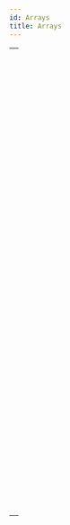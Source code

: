 ```yaml
---
id: Arrays
title: Arrays
---
```

||
|---|
|[<!-- INCLUDE #_command_.APPEND TO ARRAY.Syntax -->](../../commands-legacy/append-to-array)<br/><!-- INCLUDE #_command_.APPEND TO ARRAY.Summary -->|
|[<!-- INCLUDE #_command_.ARRAY BLOB.Syntax -->](../../commands-legacy/array-blob)<br/><!-- INCLUDE #_command_.ARRAY BLOB.Summary -->|
|[<!-- INCLUDE #_command_.ARRAY BOOLEAN.Syntax -->](../../commands-legacy/array-boolean)<br/><!-- INCLUDE #_command_.ARRAY BOOLEAN.Summary -->|
|[<!-- INCLUDE #_command_.ARRAY DATE.Syntax -->](../../commands-legacy/array-date)<br/><!-- INCLUDE #_command_.ARRAY DATE.Summary -->|
|[<!-- INCLUDE #_command_.ARRAY INTEGER.Syntax -->](../../commands-legacy/array-integer)<br/><!-- INCLUDE #_command_.ARRAY INTEGER.Summary -->|
|[<!-- INCLUDE #_command_.ARRAY LONGINT.Syntax -->](../../commands-legacy/array-longint)<br/><!-- INCLUDE #_command_.ARRAY LONGINT.Summary -->|
|[<!-- INCLUDE #_command_.ARRAY OBJECT.Syntax -->](../../commands-legacy/array-object)<br/><!-- INCLUDE #_command_.ARRAY OBJECT.Summary -->|
|[<!-- INCLUDE #_command_.ARRAY PICTURE.Syntax -->](../../commands-legacy/array-picture)<br/><!-- INCLUDE #_command_.ARRAY PICTURE.Summary -->|
|[<!-- INCLUDE #_command_.ARRAY POINTER.Syntax -->](../../commands-legacy/array-pointer)<br/><!-- INCLUDE #_command_.ARRAY POINTER.Summary -->|
|[<!-- INCLUDE #_command_.ARRAY REAL.Syntax -->](../../commands-legacy/array-real)<br/><!-- INCLUDE #_command_.ARRAY REAL.Summary -->|
|[<!-- INCLUDE #_command_.ARRAY TEXT.Syntax -->](../../commands-legacy/array-text)<br/><!-- INCLUDE #_command_.ARRAY TEXT.Summary -->|
|[<!-- INCLUDE #_command_.ARRAY TIME.Syntax -->](../../commands-legacy/array-time)<br/><!-- INCLUDE #_command_.ARRAY TIME.Summary -->|
|[<!-- INCLUDE #_command_.ARRAY TO LIST.Syntax -->](../../commands-legacy/array-to-list)<br/><!-- INCLUDE #_command_.ARRAY TO LIST.Summary -->|
|[<!-- INCLUDE #_command_.ARRAY TO SELECTION.Syntax -->](../../commands-legacy/array-to-selection)<br/><!-- INCLUDE #_command_.ARRAY TO SELECTION.Summary -->|
|[<!-- INCLUDE #_command_.BOOLEAN ARRAY FROM SET.Syntax -->](../../commands-legacy/boolean-array-from-set)<br/><!-- INCLUDE #_command_.BOOLEAN ARRAY FROM SET.Summary -->|
|[<!-- INCLUDE #_command_.COPY ARRAY.Syntax -->](../../commands-legacy/copy-array)<br/><!-- INCLUDE #_command_.COPY ARRAY.Summary -->|
|[<!-- INCLUDE #_command_.Count in array.Syntax -->](../../commands-legacy/count-in-array)<br/><!-- INCLUDE #_command_.Count in array.Summary -->|
|[<!-- INCLUDE #_command_.DELETE FROM ARRAY.Syntax -->](../../commands-legacy/delete-from-array)<br/><!-- INCLUDE #_command_.DELETE FROM ARRAY.Summary -->|
|[<!-- INCLUDE #_command_.DISTINCT ATTRIBUTE PATHS.Syntax -->](../../commands-legacy/distinct-attribute-paths)<br/><!-- INCLUDE #_command_.DISTINCT ATTRIBUTE PATHS.Summary -->|
|[<!-- INCLUDE #_command_.DISTINCT ATTRIBUTE VALUES.Syntax -->](../../commands-legacy/distinct-attribute-values)<br/><!-- INCLUDE #_command_.DISTINCT ATTRIBUTE VALUES.Summary -->|
|[<!-- INCLUDE #_command_.DISTINCT VALUES.Syntax -->](../../commands-legacy/distinct-values)<br/><!-- INCLUDE #_command_.DISTINCT VALUES.Summary -->|
|[<!-- INCLUDE #_command_.Find in array.Syntax -->](../../commands-legacy/find-in-array)<br/><!-- INCLUDE #_command_.Find in array.Summary -->|
|[<!-- INCLUDE #_command_.Find in sorted array.Syntax -->](../../commands-legacy/find-in-sorted-array)<br/><!-- INCLUDE #_command_.Find in sorted array.Summary -->|
|[<!-- INCLUDE #_command_.INSERT IN ARRAY.Syntax -->](../../commands-legacy/insert-in-array)<br/><!-- INCLUDE #_command_.INSERT IN ARRAY.Summary -->|
|[<!-- INCLUDE #_command_.LIST TO ARRAY.Syntax -->](../../commands-legacy/list-to-array)<br/><!-- INCLUDE #_command_.LIST TO ARRAY.Summary -->|
|[<!-- INCLUDE #_command_.LONGINT ARRAY FROM SELECTION.Syntax -->](../../commands-legacy/longint-array-from-selection)<br/><!-- INCLUDE #_command_.LONGINT ARRAY FROM SELECTION.Summary -->|
|[<!-- INCLUDE #_command_.MULTI SORT ARRAY.Syntax -->](../../commands-legacy/multi-sort-array)<br/><!-- INCLUDE #_command_.MULTI SORT ARRAY.Summary -->|
|[<!-- INCLUDE #_command_.SELECTION RANGE TO ARRAY.Syntax -->](../../commands-legacy/selection-range-to-array)<br/><!-- INCLUDE #_command_.SELECTION RANGE TO ARRAY.Summary -->|
|[<!-- INCLUDE #_command_.SELECTION TO ARRAY.Syntax -->](../../commands-legacy/selection-to-array)<br/><!-- INCLUDE #_command_.SELECTION TO ARRAY.Summary -->|
|[<!-- INCLUDE #_command_.Size of array.Syntax -->](../../commands-legacy/size-of-array)<br/><!-- INCLUDE #_command_.Size of array.Summary -->|
|[<!-- INCLUDE #_command_.SORT ARRAY.Syntax -->](../../commands-legacy/sort-array)<br/><!-- INCLUDE #_command_.SORT ARRAY.Summary -->|
|[<!-- INCLUDE #_command_.TEXT TO ARRAY.Syntax -->](../../commands-legacy/text-to-array)<br/><!-- INCLUDE #_command_.TEXT TO ARRAY.Summary -->|
